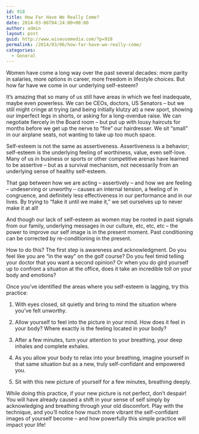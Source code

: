 ```yaml
---
id: 918
title: How Far Have We Really Come?
date: 2014-03-06T04:24:00+00:00
author: admin
layout: post
guid: http://www.wiseusemedia.com/?p=918
permalink: /2014/03/06/how-far-have-we-really-come/
categories:
  - General
---
```

Women have come a long way over the past several decades: more parity in salaries, more options in career, more freedom in lifestyle choices. But how far have we come in our underlying self-esteem?

It’s amazing that so many of us still have areas in which we feel inadequate, maybe even powerless. We can be CEOs, doctors, US Senators – but we still might cringe at trying (and being initially klutzy at) a new sport, showing our imperfect legs in shorts, or asking for a long-overdue raise. We can negotiate fiercely in the Board room – but put up with lousy haircuts for months before we get up the nerve to “fire” our hairdresser. We sit “small” in our airplane seats, not wanting to take up too much space.

Self-esteem is not the same as assertiveness. Assertiveness is a behavior; self-esteem is the underlying feeling of worthiness, value, even self-love. Many of us in business or sports or other competitive arenas have learned to be assertive – but as a survival mechanism, not necessarily from an underlying sense of healthy self-esteem.

That gap between how we are acting – assertively – and how we are feeling – undeserving or unworthy – causes an internal tension, a feeling of in congruence, and definitely less effectiveness in our performance and in our lives. By trying to “fake it until we make it,” we set ourselves up to never make it at all!

And though our lack of self-esteem as women may be rooted in past signals from our family, underlying messages in our culture, etc, etc, etc – the power to improve our self image is in the present moment. Past conditioning can be corrected by re-conditioning in the present.

How to do this? The first step is awareness and acknowledgment. Do you feel like you are “in the way” on the golf course? Do you feel timid telling your doctor that you want a second opinion? Or when you do gird yourself up to confront a situation at the office, does it take an incredible toll on your body and emotions?

Once you’ve identified the areas where you self-esteem is lagging, try this practice:
  
1. With eyes closed, sit quietly and bring to mind the situation where you’ve felt unworthy.
  
2. Allow yourself to feel into the picture in your mind. How does it feel in your body? Where exactly is the feeling located in your body?
  
3. After a few minutes, turn your attention to your breathing, your deep inhales and complete exhales.
  
4. As you allow your body to relax into your breathing, imagine yourself in that same situation but as a new, truly self-confidant and empowered you.
  
5. Sit with this new picture of yourself for a few minutes, breathing deeply.

While doing this practice, if your new picture is not perfect, don’t despair! You will have already caused a shift in your sense of self simply by acknowledging and breathing through your old discomfort. Play with the technique, and you’ll notice how much more vibrant the self-confidant images of yourself become – and how powerfully this simple practice will impact your life!